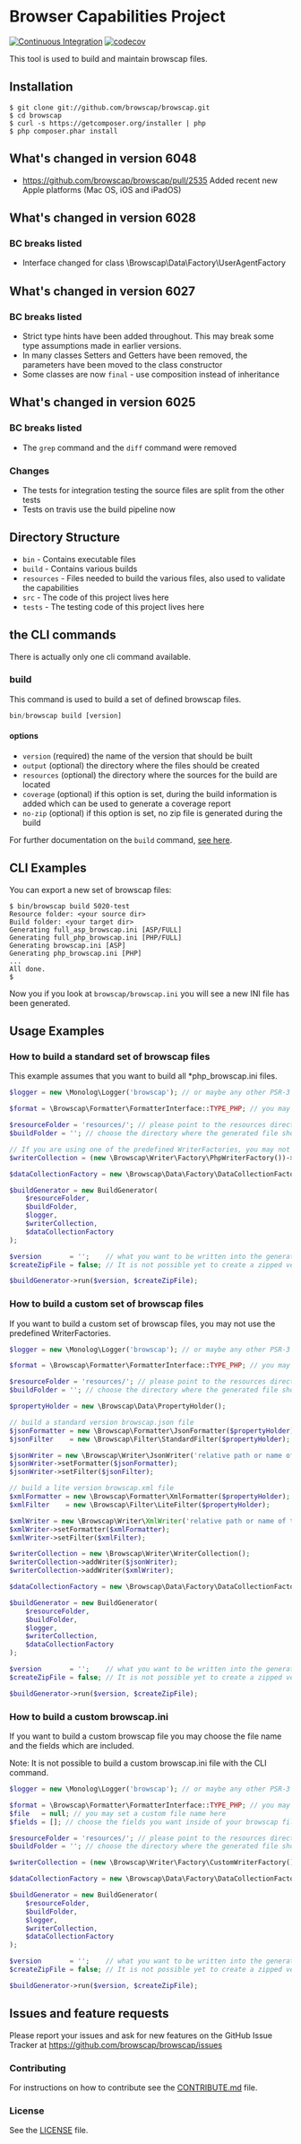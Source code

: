 # Browser Capabilities Project

[![Continuous Integration](https://github.com/browscap/browscap/actions/workflows/continuous-integration.yml/badge.svg)](https://github.com/browscap/browscap/actions/workflows/continuous-integration.yml)
[![codecov](https://codecov.io/gh/browscap/browscap/branch/master/graph/badge.svg)](https://codecov.io/gh/browscap/browscap)

This tool is used to build and maintain browscap files.

## Installation

```
$ git clone git://github.com/browscap/browscap.git
$ cd browscap
$ curl -s https://getcomposer.org/installer | php
$ php composer.phar install
```

## What's changed in version 6048
* https://github.com/browscap/browscap/pull/2535 Added recent new Apple platforms (Mac OS, iOS and iPadOS)

## What's changed in version 6028

### BC breaks listed

 * Interface changed for class \Browscap\Data\Factory\UserAgentFactory

## What's changed in version 6027

### BC breaks listed

 * Strict type hints have been added throughout. This may break some type assumptions made in earlier versions.
 * In many classes Setters and Getters have been removed, the parameters have been moved to the class constructor
 * Some classes are now `final` - use composition instead of inheritance

## What's changed in version 6025

### BC breaks listed

 * The `grep` command and the `diff` command were removed

### Changes

 * The tests for integration testing the source files are split from the other tests
 * Tests on travis use the build pipeline now

## Directory Structure

* `bin` - Contains executable files
* `build` - Contains various builds
* `resources` - Files needed to build the various files, also used to validate the capabilities
* `src` - The code of this project lives here
* `tests` - The testing code of this project lives here

## the CLI commands

There is actually only one cli command available.

### build

This command is used to build a set of defined browscap files.

```php
bin/browscap build [version]
```

#### options

- `version` (required) the name of the version that should be built
- `output` (optional) the directory where the files should be created
- `resources` (optional) the directory where the sources for the build are located
- `coverage` (optional) if this option is set, during the build information is added which can be used to generate a coverage report
- `no-zip` (optional) if this option is set, no zip file is generated during the build

For further documentation on the `build` command, [see here](https://github.com/browscap/browscap/wiki/Build-Command).

## CLI Examples

You can export a new set of browscap files:

```
$ bin/browscap build 5020-test
Resource folder: <your source dir>
Build folder: <your target dir>
Generating full_asp_browscap.ini [ASP/FULL]
Generating full_php_browscap.ini [PHP/FULL]
Generating browscap.ini [ASP]
Generating php_browscap.ini [PHP]
...
All done.
$
```

Now you if you look at `browscap/browscap.ini` you will see a new INI file has been generated.

## Usage Examples

### How to build a standard set of browscap files

This example assumes that you want to build all *php_browscap.ini files.

```php
$logger = new \Monolog\Logger('browscap'); // or maybe any other PSR-3 compatible Logger

$format = \Browscap\Formatter\FormatterInterface::TYPE_PHP; // you may choose the output format you want, the format must be already supported

$resourceFolder = 'resources/'; // please point to the resources directory inside the project
$buildFolder = ''; // choose the directory where the generated file should be written to

// If you are using one of the predefined WriterFactories, you may not choose the file names
$writerCollection = (new \Browscap\Writer\Factory\PhpWriterFactory())->createCollection($logger, $buildFolder);

$dataCollectionFactory = new \Browscap\Data\Factory\DataCollectionFactory($logger);

$buildGenerator = new BuildGenerator(
    $resourceFolder,
    $buildFolder,
    $logger,
    $writerCollection,
    $dataCollectionFactory
);

$version       = '';    // what you want to be written into the generated file
$createZipFile = false; // It is not possible yet to create a zipped version of a custom named browscap file

$buildGenerator->run($version, $createZipFile);
```

### How to build a custom set of browscap files

If you want to build a custom set of browscap files, you may not use the predefined WriterFactories.

```php
$logger = new \Monolog\Logger('browscap'); // or maybe any other PSR-3 compatible Logger

$format = \Browscap\Formatter\FormatterInterface::TYPE_PHP; // you may choose the output format you want, the format must be already supported

$resourceFolder = 'resources/'; // please point to the resources directory inside the project
$buildFolder = ''; // choose the directory where the generated file should be written to

$propertyHolder = new \Browscap\Data\PropertyHolder();

// build a standard version browscap.json file
$jsonFormatter = new \Browscap\Formatter\JsonFormatter($propertyHolder);
$jsonFilter    = new \Browscap\Filter\StandardFilter($propertyHolder);

$jsonWriter = new \Browscap\Writer\JsonWriter('relative path or name of the target file', $logger);
$jsonWriter->setFormatter($jsonFormatter);
$jsonWriter->setFilter($jsonFilter);

// build a lite version browscap.xml file
$xmlFormatter = new \Browscap\Formatter\XmlFormatter($propertyHolder);
$xmlFilter    = new \Browscap\Filter\LiteFilter($propertyHolder);

$xmlWriter = new \Browscap\Writer\XmlWriter('relative path or name of the target file', $logger);
$xmlWriter->setFormatter($xmlFormatter);
$xmlWriter->setFilter($xmlFilter);

$writerCollection = new \Browscap\Writer\WriterCollection();
$writerCollection->addWriter($jsonWriter);
$writerCollection->addWriter($xmlWriter);

$dataCollectionFactory = new \Browscap\Data\Factory\DataCollectionFactory($logger);

$buildGenerator = new BuildGenerator(
    $resourceFolder,
    $buildFolder,
    $logger,
    $writerCollection,
    $dataCollectionFactory
);

$version       = '';    // what you want to be written into the generated file
$createZipFile = false; // It is not possible yet to create a zipped version of a custom named browscap file

$buildGenerator->run($version, $createZipFile);
```

### How to build a custom browscap.ini

If you want to build a custom browscap file you may choose the file name and the fields which are included.

Note: It is not possible to build a custom browscap.ini file with the CLI command.

```php
$logger = new \Monolog\Logger('browscap'); // or maybe any other PSR-3 compatible Logger

$format = \Browscap\Formatter\FormatterInterface::TYPE_PHP; // you may choose the output format you want, the format must be already supported
$file   = null; // you may set a custom file name here
$fields = []; // choose the fields you want inside of your browscap file

$resourceFolder = 'resources/'; // please point to the resources directory inside the project
$buildFolder = ''; // choose the directory where the generated file should be written to

$writerCollection = (new \Browscap\Writer\Factory\CustomWriterFactory())->createCollection($logger, $buildFolder, $file, $fields);

$dataCollectionFactory = new \Browscap\Data\Factory\DataCollectionFactory($logger);

$buildGenerator = new BuildGenerator(
    $resourceFolder,
    $buildFolder,
    $logger,
    $writerCollection,
    $dataCollectionFactory
);

$version       = '';    // what you want to be written into the generated file
$createZipFile = false; // It is not possible yet to create a zipped version of a custom named browscap file

$buildGenerator->run($version, $createZipFile);
```

## Issues and feature requests

Please report your issues and ask for new features on the GitHub Issue Tracker at https://github.com/browscap/browscap/issues

### Contributing

For instructions on how to contribute see the [CONTRIBUTE.md](https://github.com/browscap/browscap/blob/master/CONTRIBUTING.md) file.

### License

See the [LICENSE](https://github.com/browscap/browscap/blob/master/LICENSE) file.
